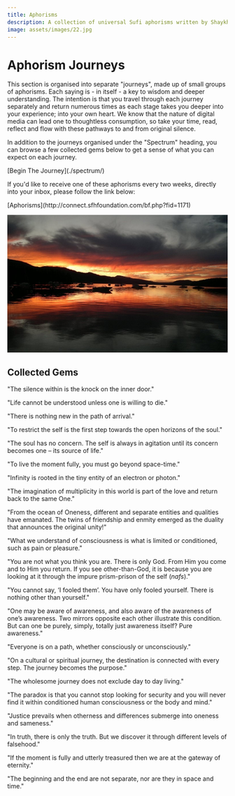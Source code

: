 ```yaml
---
title: Aphorisms
description: A collection of universal Sufi aphorisms written by Shaykh Fadhlalla Haeri
image: assets/images/22.jpg
---
```


# Aphorism Journeys

This section is organised into separate "journeys", made up of small groups of aphorisms. Each saying is - in itself - a key to wisdom and deeper understanding. The intention is that you travel through each journey separately and return numerous times as each stage takes you deeper into your experience; into your own heart. We know that the nature of digital media can lead one to thoughtless consumption, so take your time, read, reflect and flow with these pathways to and from original silence.

In addition to the journeys organised under the "Spectrum" heading, you can browse a few collected gems below to get a sense of what you can expect on each journey.

<div markdown="3" class="purchase-link">
[Begin The Journey](./spectrum/)
</div>

If you'd like to receive one of these aphorisms every two weeks, directly into your inbox, please follow the link below:

<div markdown="3" class="purchase-link">
[Aphorisms](http://connect.sfhfoundation.com/bf.php?fid=1171)
</div>

![Aphorims Begin](../assets/images/18.jpg)

## Collected Gems

"The silence within is the knock on the inner door."

"Life cannot be understood unless one is willing to die."

"There is nothing new in the path of arrival."

"To restrict the self is the first step towards the open horizons of the soul."

"The soul has no concern. The self is always in agitation until its concern becomes one – its source of life."

"To live the moment fully, you must go beyond space-time."

"Infinity is rooted in the tiny entity of an electron or photon."

"The imagination of multiplicity in this world is part of the love and return back to the same One."

"From the ocean of Oneness, different and separate entities and qualities have emanated. The twins of friendship and enmity emerged as the duality that announces the original unity!"

"What we understand of consciousness is what is limited or conditioned, such as pain or pleasure."

"You are not what you think you are. There is only God. From Him you come and to Him you return. If you see other-than-God, it is because you are looking at it through the impure prism-prison of the self (_nafs_)."

"You cannot say, ‘I fooled them’. You have only fooled yourself. There is nothing other than yourself."

"One may be aware of awareness, and also aware of the awareness of one’s awareness. Two mirrors opposite each other illustrate this condition. But can one be purely, simply, totally just awareness itself? Pure awareness."

"Everyone is on a path, whether consciously or unconsciously."

"On a cultural or spiritual journey, the destination is connected with every step. The journey becomes the purpose."

"The wholesome journey does not exclude day to day living."

"The paradox is that you cannot stop looking for security and you will never find it within conditioned human consciousness or the body and mind."

"Justice prevails when otherness and differences submerge into oneness and sameness."

"In truth, there is only the truth. But we discover it through different levels of falsehood."

"If the moment is fully and utterly treasured then we are at the gateway of eternity."

"The beginning and the end are not separate, nor are they in space and time."